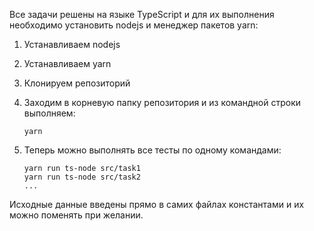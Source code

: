 Все задачи решены на языке TypeScript и для их выполнения
необходимо установить nodejs и менеджер пакетов yarn:

1. Устанавливаем nodejs
2. Устанавливаем yarn
3. Клонируем репозиторий
4. Заходим в корневую папку репозитория и из командной строки выполняем:

    `yarn`
5. Теперь можно выполнять все тесты по одному командами:    

    ```
    yarn run ts-node src/task1
    yarn run ts-node src/task2
    ...
    ```

Исходные данные введены прямо в самих файлах константами и их можно
поменять при желании.    
